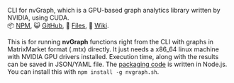 CLI for nvGraph, which is a GPU-based graph analytics library written by
NVIDIA, using CUDA.<br>
:package: [NPM](https://www.npmjs.com/package/nvgraph.sh),
:smiley_cat: [GitHub](https://github.com/orgs/nodef/packages?repo_name=nvgraph.sh),
:scroll: [Files](https://unpkg.com/nvgraph.sh/),
:blue_book: [Wiki](https://github.com/nodef/nvgraph.sh/wiki/).

This is for running **nvGraph** functions right from the CLI with graphs in
MatrixMarket format (.mtx) directly. It just needs a x86_64 linux machine
with NVIDIA GPU drivers installed. Execution time, along with the results
can be saved in JSON/YAML file. The [packaging code] is written in Node.js.
You can install this with `npm install -g nvgraph.sh`.

[packaging code]: https://github.com/nodef/nvgraph.sh
